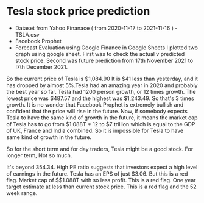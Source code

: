 # Tesla stock price prediction 

- Dataset from Yahoo Finanace ( from 2020-11-17 to 2021-11-16 )     - TSLA.csv
-  Facebook Prophet
-  Forecast Evaluation using Google Finance in Google Sheets 
I plotted two graph using google sheet. First was to check the actual v predicted stock price. Second was future prediction from 17th November 2021 to !7th December 2021.


So the current price of Tesla is $1,084.90 It is $41 less than yesterday, and it has dropped by almost 5%.Tesla had an amazing year in 2020 and probably the best year so far. Tesla had 1200 person growth, or 12 times growth. The lowest price was $487.57 and the highest was $1,243.49. So that's 3 times growth. It is no wonder that Facebook Prophet is extremely bullish and confident that the price will rise in the future. Now, if somebody expects Tesla to have the same kind of growth in the future, it means the market cap of Tesla has to go from $1.088T * 12 to $7 trillion which is equal to the GDP of UK, France and India combined. So it is impossible for Tesla to have same kind of growth in the future.

So for the short term and for day traders, Tesla might be a good stock. For longer term, Not so much.

It's beyond 354.34. High PE ratio suggests that investors expect a high level of earnings in the future.
Tesla has an EPS of just $3.06. But this is a red flag. Market cap of $$1.088T with so less profit. This is a red flag. One year target estimate at less than current stock price. This is a red flag  and the 52 week range.
